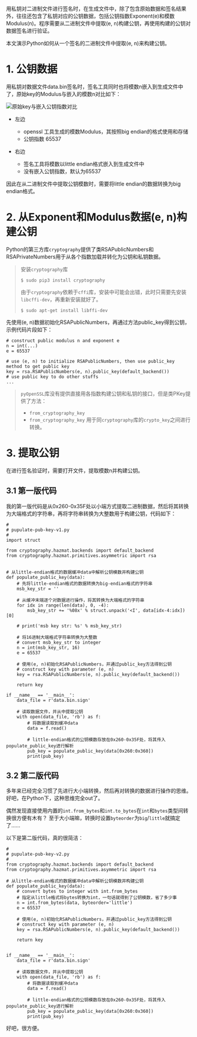 用私钥对二进制文件进行签名时，在生成文件中，除了包含原始数据和签名结果外，往往还包含了私钥对应的公钥数据，包括公钥指数Exponent(e)和模数Modulus(n)。程序需要从二进制文件中提取(e, n)构建公钥，再使用构建的公钥对数据签名进行验证。

本文演示Python如何从一个签名的二进制文件中提取(e, n)来构建公钥。

# 1. 公钥数据

用私钥对数据文件data.bin签名时，签名工具同时也将模数n嵌入到生成文件中了，原始key的Modulus与嵌入的模数n对比如下：

![原始key与嵌入公钥指数对比](https://github.com/guyongqiangx/blog/blob/dev/openssl/images/pub-key-in-big-vs-little-endian.png?raw=true)

- 左边

  - openssl 工具生成的模数Modulus，其按照big endian的格式使用和存储
  - 公钥指数 65537


- 右边

  - 签名工具将模数以little endian格式嵌入到生成文件中
  - 没有嵌入公钥指数，默认为65537

因此在从二进制文件中提取公钥模数时，需要将little endian的数据转换为big endian格式。

# 2. 从Exponent和Modulus数据(e, n)构建公钥

Python的第三方库`cryptography`提供了类RSAPublicNumbers和RSAPrivateNumbers用于从各个指数加载并转化为公钥和私钥数据。

> 安装`cryptography`库
>
> ```
> $ sudo pip3 install cryptography
> ```
>
> 由于`cryptography`依赖于`cffi`库，安装中可能会出错，此时只需要先安装`libcffi-dev`，再重新安装就好了。
> ```
> $ sudo apt-get install libffi-dev
> ```

先使用(e, n)数据初始化RSAPublicNumbers，再通过方法public_key得到公钥，示例代码片段如下：

```
# construct public modulus n and exponent e
n = int(...)
e = 65537

# use (e, n) to initialize RSAPublicNumbers, then use public_key method to get public key
key = rsa.RSAPublicNumbers(e, n).public_key(default_backend())
# use public key to do other stuffs
...

```

> `pyOpenSSL`库没有提供直接用各指数构建公钥和私钥的接口，但是类PKey提供了方法：
>
> - `from_cryptography_key`
> - `from_cryptography_key`
> 用于同`cryptography`库的`crypto_key`之间进行转换。

# 3. 提取公钥

在进行签名验证时，需要打开文件，提取模数n并构建公钥。

## 3.1 第一版代码

我的第一版代码是从0x260-0x35F处以小端方式提取二进制数据，然后将其转换为大端格式的字符串，再将字符串转换为大整数用于构建公钥，代码如下：

```
#
# pupulate-pub-key-v1.py
#
import struct

from cryptography.hazmat.backends import default_backend
from cryptography.hazmat.primitives.asymmetric import rsa


# 从little-endian格式的数据缓冲data中解析公钥模数并构建公钥
def populate_public_key(data):
    # 先将little-endian格式的数据转换为big-endian格式的字符串
    msb_key_str = ''

    # 从缓冲末端逐个对数据进行操作，将其转换为大端格式的字符串
    for idx in range(len(data), 0, -4):
        msb_key_str += '%08x' % struct.unpack('<I', data[idx-4:idx])[0]

    # print('msb key str: %s' % msb_key_str)

    # 将16进制大端格式字符串转换为大整数
    # convert msb_key_str to integer
    n = int(msb_key_str, 16)
    e = 65537

    # 使用(e, n)初始化RSAPublicNumbers，并通过public_key方法得到公钥
    # construct key with parameter (e, n)
    key = rsa.RSAPublicNumbers(e, n).public_key(default_backend())

    return key

if __name__ == '__main__':
    data_file = r'data.bin.sign'

    # 读取数据文件，并从中提取公钥 
    with open(data_file, 'rb') as f:
        # 将数据读取到缓冲data
        data = f.read()

        # little-endian格式的公钥模数存放在0x260-0x35F处，将其传入populate_public_key进行解析
        pub_key = populate_public_key(data[0x260:0x360])
        print(pub_key)

```

## 3.2 第二版代码

多年来已经完全习惯了先进行大小端转换，然后再对转换的数据进行操作的思维。
好吧，在Python下，这种思维完全out了。

偶然发现直接使用内置的`int.from_bytes`和`int.to_bytes`在`int`和`bytes`类型间转换很方便有木有？
至于大小端嘛，转换时设置`byteorder`为`big`/`little`就搞定了……

以下是第二版代码，真的很简洁：

```
#
# pupulate-pub-key-v2.py
#
from cryptography.hazmat.backends import default_backend
from cryptography.hazmat.primitives.asymmetric import rsa

# 从little-endian格式的数据缓冲data中解析公钥模数并构建公钥
def populate_public_key(data):
    # convert bytes to integer with int.from_bytes
    # 指定从little格式将bytes转换为int，一句话就得到了公钥模数，省了多少事
    n = int.from_bytes(data, byteorder='little')
    e = 65537

    # 使用(e, n)初始化RSAPublicNumbers，并通过public_key方法得到公钥
    # construct key with parameter (e, n)
    key = rsa.RSAPublicNumbers(e, n).public_key(default_backend())

    return key


if __name__ == '__main__':
    data_file = r'data.bin.sign'

    # 读取数据文件，并从中提取公钥 
    with open(data_file, 'rb') as f:
        # 将数据读取到缓冲data
        data = f.read()

        # little-endian格式的公钥模数存放在0x260-0x35F处，将其传入populate_public_key进行解析
        pub_key = populate_public_key(data[0x260:0x360])
        print(pub_key)
```

好吧，很方便。
